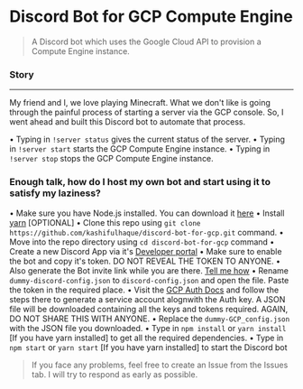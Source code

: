 # Discord Bot for GCP Compute Engine
> A Discord bot which uses the Google Cloud API to provision a Compute Engine instance.

### Story
---------
My friend and I, we love playing Minecraft. What we don't like is going through the painful process of starting a server via the GCP console. So, I went ahead and built this Discord bot to automate that process.

• Typing in `!server status` gives the current status of the server.
• Typing in `!server start` starts the GCP Compute Engine instance.
• Typing in `!server stop` stops the GCP Compute Engine instance.

### Enough talk, how do I host my own bot and start using it to satisfy my laziness?

• Make sure you have Node.js installed. You can download it [here](https://nodejs.org)
• Install [yarn](https://yarnpkg.com) [OPTIONAL]
• Clone this repo using `git clone https://github.com/kashifulhaque/discord-bot-for-gcp.git` command.
• Move into the repo directory using `cd discord-bot-for-gcp` command
• Create a new Discord App via it's [Developer portal](https://discord.com/developers)
• Make sure to enable the bot and copy it's token. DO NOT REVEAL THE TOKEN TO ANYONE.
• Also generate the Bot invite link while you are there. [Tell me how](https://discordjs.guide/preparations/adding-your-bot-to-servers.html#bot-invite-links)
• Rename `dummy-discord-config.json` to `discord-config.json` and open the file. Paste the token in the required place.
• Visit the [GCP Auth Docs](https://cloud.google.com/docs/authentication/production?_ga=2.205580179.1089106346.1589480557-1074299793.1585422711#obtaining_and_providing_service_account_credentials_manually) and follow the steps there to generate a service account alognwith the Auth key. A JSON file will be downloaded containing all the keys and tokens required. AGAIN, DO NOT SHARE THIS WITH ANYONE.
• Replace the `dummy-GCP_config.json` with the JSON file you downloaded.
• Type in `npm install` or `yarn install` [If you have yarn installed] to get all the required dependencies.
• Type in `npm start` or `yarn start` [If you have yarn installed] to start the Discord bot

> If you face any problems, feel free to create an Issue from the Issues tab. I will try to respond as early as possible.
